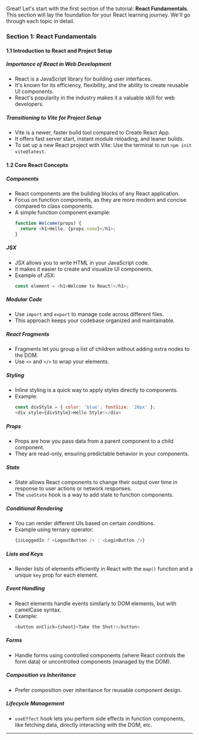 Great! Let's start with the first section of the tutorial: **React Fundamentals**. This section will lay the foundation for your React learning journey. We'll go through each topic in detail.

### Section 1: React Fundamentals 

#### 1.1 Introduction to React and Project Setup 

##### Importance of React in Web Development
- React is a JavaScript library for building user interfaces.
- It's known for its efficiency, flexibility, and the ability to create reusable UI components.
- React's popularity in the industry makes it a valuable skill for web developers.

##### Transitioning to Vite for Project Setup
- Vite is a newer, faster build tool compared to Create React App.
- It offers fast server start, instant module reloading, and leaner builds.
- To set up a new React project with Vite:
  Use the terminal to run `npm init vite@latest`.
  

#### 1.2 Core React Concepts 
##### Components
- React components are the building blocks of any React application.
- Focus on function components, as they are more modern and concise compared to class components.
- A simple function component example:
  ```javascript
  function Welcome(props) {
    return <h1>Hello, {props.name}</h1>;
  }
  ```

##### JSX
- JSX allows you to write HTML in your JavaScript code.
- It makes it easier to create and visualize UI components.
- Example of JSX:
  ```javascript
  const element = <h1>Welcome to React!</h1>;
  ```

##### Modular Code
- Use `import` and `export` to manage code across different files.
- This approach keeps your codebase organized and maintainable.

##### React Fragments
- Fragments let you group a list of children without adding extra nodes to the DOM.
- Use `<>` and `</>` to wrap your elements.

##### Styling
- Inline styling is a quick way to apply styles directly to components.
- Example:
  ```javascript
  const divStyle = { color: 'blue', fontSize: '20px' };
  <div style={divStyle}>Hello Style!</div>
  ```

##### Props
- Props are how you pass data from a parent component to a child component.
- They are read-only, ensuring predictable behavior in your components.

##### State
- State allows React components to change their output over time in response to user actions or network responses.
- The `useState` hook is a way to add state to function components.

##### Conditional Rendering
- You can render different UIs based on certain conditions.
- Example using ternary operator:
  ```javascript
  {isLoggedIn ? <LogoutButton /> : <LoginButton />}
  ```

##### Lists and Keys
- Render lists of elements efficiently in React with the `map()` function and a unique `key` prop for each element.

##### Event Handling
- React elements handle events similarly to DOM elements, but with camelCase syntax.
- Example:
  ```javascript
  <button onClick={shoot}>Take the Shot!</button>
  ```

##### Forms
- Handle forms using controlled components (where React controls the form data) or uncontrolled components (managed by the DOM).

##### Composition vs Inheritance
- Prefer composition over inheritance for reusable component design.

##### Lifecycle Management
- `useEffect` hook lets you perform side effects in function components, like fetching data, directly interacting with the DOM, etc.

---
